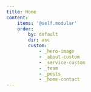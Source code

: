 ```yaml
---
title: Home
content:
    items: '@self.modular'
    order:
        by: default
        dir: asc
        custom:
            - _hero-image
            - _about-custom
            - _service-custom
            - _team
            - _posts
            - _home-contact
---
```


